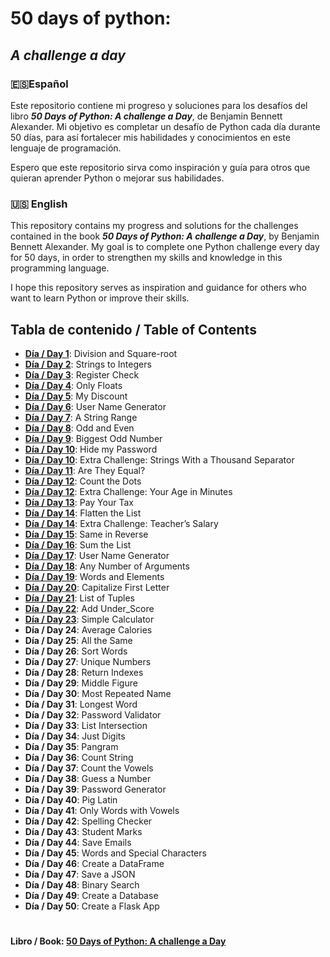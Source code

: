 # 50 days of python: 
## *A challenge a day*
###

### 🇪🇸Español
Este repositorio contiene mi progreso y soluciones para los desafíos del libro ***50 Days of Python: A challenge a Day***, de Benjamin Bennett Alexander.
Mi objetivo es completar un desafío de Python cada día durante 50 días, para así fortalecer mis habilidades y conocimientos en este lenguaje de programación.

Espero que este repositorio sirva como inspiración y guía para otros que quieran aprender Python o mejorar sus habilidades.

### 🇺🇸 English
This repository contains my progress and solutions for the challenges contained in the book ***50 Days of Python: A challenge a Day***, by Benjamin Bennett Alexander.
My goal is to complete one Python challenge every day for 50 days, in order to strengthen my skills and knowledge in this programming language.

I hope this repository serves as inspiration and guidance for others who want to learn Python or improve their skills.


## Tabla de contenido / Table of Contents

* [**Día / Day 1**](https://github.com/Malonsog/50_days_of_python/tree/main/01): Division and Square-root
* [**Día / Day 2**](https://github.com/Malonsog/50_days_of_python/tree/main/02): Strings to Integers
* [**Día / Day 3**](https://github.com/Malonsog/50_days_of_python/tree/main/03): Register Check
* [**Día / Day 4**](https://github.com/Malonsog/50_days_of_python/tree/main/04): Only Floats
* [**Día / Day 5**](https://github.com/Malonsog/50_days_of_python/tree/main/05): My Discount
* [**Día / Day 6**](https://github.com/Malonsog/50_days_of_python/tree/main/06): User Name Generator
* [**Día / Day 7**](https://github.com/Malonsog/50_days_of_python/tree/main/07): A String Range
* [**Día / Day 8**](https://github.com/Malonsog/50_days_of_python/tree/main/08): Odd and Even
* [**Día / Day 9**](https://github.com/Malonsog/50_days_of_python/tree/main/09): Biggest Odd Number
* [**Día / Day 10**](https://github.com/Malonsog/50_days_of_python/tree/main/10): Hide my Password
* [**Día / Day 10**](https://github.com/Malonsog/50_days_of_python/tree/main/10): Extra Challenge: Strings With a Thousand Separator
* [**Día / Day 11**](https://github.com/Malonsog/50_days_of_python/tree/main/11): Are They Equal?
* [**Día / Day 12**](https://github.com/Malonsog/50_days_of_python/tree/main/12): Count the Dots
* [**Día / Day 12**](https://github.com/Malonsog/50_days_of_python/tree/main/12): Extra Challenge: Your Age in Minutes
* [**Día / Day 13**](https://github.com/Malonsog/50_days_of_python/tree/main/13): Pay Your Tax
* [**Día / Day 14**](https://github.com/Malonsog/50_days_of_python/tree/main/14): Flatten the List
* [**Día / Day 14**](https://github.com/Malonsog/50_days_of_python/tree/main/14): Extra Challenge: Teacher’s Salary
* [**Día / Day 15**](https://github.com/Malonsog/50_days_of_python/tree/main/15): Same in Reverse
* [**Día / Day 16**](https://github.com/Malonsog/50_days_of_python/tree/main/16): Sum the List
* [**Día / Day 17**](https://github.com/Malonsog/50_days_of_python/tree/main/17): User Name Generator
* [**Día / Day 18**](https://github.com/Malonsog/50_days_of_python/tree/main/18): Any Number of Arguments
* [**Día / Day 19**](https://github.com/Malonsog/50_days_of_python/tree/main/19): Words and Elements
* [**Día / Day 20**](https://github.com/Malonsog/50_days_of_python/tree/main/20): Capitalize First Letter
* [**Día / Day 21**](https://github.com/Malonsog/50_days_of_python/tree/main/21): List of Tuples
* [**Día / Day 22**](https://github.com/Malonsog/50_days_of_python/tree/main/22): Add Under_Score
* [**Día / Day 23**](https://github.com/Malonsog/50_days_of_python/tree/main/23): Simple Calculator
* **Día / Day 24**: Average Calories
* **Día / Day 25**: All the Same
* **Día / Day 26**: Sort Words
* **Día / Day 27**: Unique Numbers
* **Día / Day 28**: Return Indexes
* **Día / Day 29**: Middle Figure
* **Día / Day 30**: Most Repeated Name
* **Día / Day 31**: Longest Word
* **Día / Day 32**: Password Validator
* **Día / Day 33**: List Intersection
* **Día / Day 34**: Just Digits
* **Día / Day 35**: Pangram
* **Día / Day 36**: Count String
* **Día / Day 37**: Count the Vowels
* **Día / Day 38**: Guess a Number
* **Día / Day 39**: Password Generator
* **Día / Day 40**: Pig Latin
* **Día / Day 41**: Only Words with Vowels
* **Día / Day 42**: Spelling Checker
* **Día / Day 43**: Student Marks
* **Día / Day 44**: Save Emails
* **Día / Day 45**: Words and Special Characters
* **Día / Day 46**: Create a DataFrame
* **Día / Day 47**: Save a JSON
* **Día / Day 48**: Binary Search
* **Día / Day 49**: Create a Database
* **Día / Day 50**: Create a Flask App



#
#### **Libro / Book:** [50 Days of Python: A challenge a Day](https://benjaminb.gumroad.com/l/zybjn)
